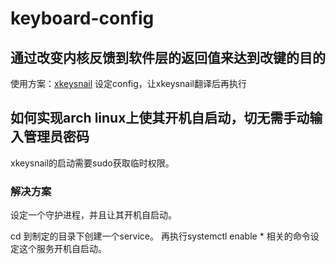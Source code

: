 # keyboard-config
## 通过改变内核反馈到软件层的返回值来达到改键的目的
  使用方案：[xkeysnail](https://github.com/mooz/xkeysnail)
  设定config，让xkeysnail翻译后再执行

## 如何实现arch linux上使其开机自启动，切无需手动输入管理员密码
   xkeysnail的启动需要sudo获取临时权限。
### 解决方案
   设定一个守护进程，并且让其开机自启动。
   
   cd 到制定的目录下创建一个service。
   再执行systemctl enable * 相关的命令设定这个服务开机自启动。
   
